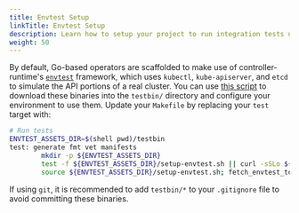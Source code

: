 ```yaml
---
title: Envtest Setup
linkTitle: Envtest Setup
description: Learn how to setup your project to run integration tests using envtest
weight: 50
---
```


By default, Go-based operators are scaffolded to make use of controller-runtime's [`envtest`][envtest] framework, which uses `kubectl`, `kube-apiserver`, and `etcd` to simulate the API portions of a real cluster. You can use [this script][script] to download these binaries into the `testbin/` directory and configure your environment to use them. Update your `Makefile` by replacing your `test` target with: 

```sh
# Run tests
ENVTEST_ASSETS_DIR=$(shell pwd)/testbin
test: generate fmt vet manifests
        mkdir -p ${ENVTEST_ASSETS_DIR}
        test -f ${ENVTEST_ASSETS_DIR}/setup-envtest.sh || curl -sSLo ${ENVTEST_ASSETS_DIR}/setup-envtest.sh https://raw.githubusercontent.com/kubernetes-sigs/controller-runtime/master/hack/setup-envtest.sh
        source ${ENVTEST_ASSETS_DIR}/setup-envtest.sh; fetch_envtest_tools $(ENVTEST_ASSETS_DIR); setup_envtest_env $(ENVTEST_ASSETS_DIR); go test ./... -coverprofile cover.out
```

If using `git`, it is recommended to add `testbin/*` to your `.gitignore` file to avoid committing these binaries. 

[envtest]: https://godoc.org/sigs.k8s.io/controller-runtime/pkg/envtest
[controller-test]: https://book.kubebuilder.io/reference/writing-tests.html
[script]: https://raw.githubusercontent.com/kubernetes-sigs/kubebuilder/master/scripts/setup_envtest_bins.sh
